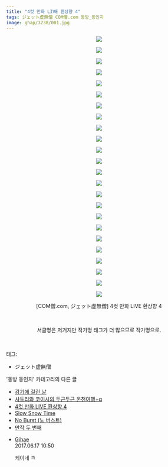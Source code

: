 ```yaml
---
title: "4컷 만화 LIVE 환상향 4"
tags: ジェット虚無僧 COM僧.com 동방_동인지
image: ghap/3238/001.jpg
---
```

<div class="article">
<p style="text-align: center; clear: none; float: none;"><img src="{{ site.nasurl }}/ghap/3238/001.jpg"/></p>
<p style="text-align: center; clear: none; float: none;"><img src="{{ site.nasurl }}/ghap/3238/002.jpg"/></p>
<p style="text-align: center; clear: none; float: none;"><img src="{{ site.nasurl }}/ghap/3238/003.jpg"/></p>
<p style="text-align: center; clear: none; float: none;"><img src="{{ site.nasurl }}/ghap/3238/004.jpg"/></p>
<p style="text-align: center; clear: none; float: none;"><img src="{{ site.nasurl }}/ghap/3238/005.jpg"/></p>
<p style="text-align: center; clear: none; float: none;"><img src="{{ site.nasurl }}/ghap/3238/006.jpg"/></p>
<p style="text-align: center; clear: none; float: none;"><img src="{{ site.nasurl }}/ghap/3238/007.jpg"/></p>
<p style="text-align: center; clear: none; float: none;"><img src="{{ site.nasurl }}/ghap/3238/008.jpg"/></p>
<p style="text-align: center; clear: none; float: none;"><img src="{{ site.nasurl }}/ghap/3238/009.jpg"/></p>
<p style="text-align: center; clear: none; float: none;"><img src="{{ site.nasurl }}/ghap/3238/010.jpg"/></p>
<p style="text-align: center; clear: none; float: none;"><img src="{{ site.nasurl }}/ghap/3238/011.jpg"/></p>
<p style="text-align: center; clear: none; float: none;"><img src="{{ site.nasurl }}/ghap/3238/012.jpg"/></p>
<p style="text-align: center; clear: none; float: none;"><img src="{{ site.nasurl }}/ghap/3238/013.jpg"/></p>
<p style="text-align: center; clear: none; float: none;"><img src="{{ site.nasurl }}/ghap/3238/014.jpg"/></p>
<p style="text-align: center; clear: none; float: none;"><img src="{{ site.nasurl }}/ghap/3238/015.jpg"/></p>
<p style="text-align: center; clear: none; float: none;"><img src="{{ site.nasurl }}/ghap/3238/016.jpg"/></p>
<p style="text-align: center; clear: none; float: none;"><img src="{{ site.nasurl }}/ghap/3238/017.jpg"/></p>
<p style="text-align: center; clear: none; float: none;"><img src="{{ site.nasurl }}/ghap/3238/018.jpg"/></p>
<p style="text-align: center; clear: none; float: none;"><img src="{{ site.nasurl }}/ghap/3238/019.jpg"/></p>
<p style="text-align: center; clear: none; float: none;"><img src="{{ site.nasurl }}/ghap/3238/020.jpg"/></p>
<p style="text-align: center; clear: none; float: none;"><img src="{{ site.nasurl }}/ghap/3238/021.jpg"/></p>
<p style="text-align: center; clear: none; float: none;"><img src="{{ site.nasurl }}/ghap/3238/022.jpg"/></p>
<p style="text-align: center; clear: none; float: none;"><img src="{{ site.nasurl }}/ghap/3238/023.jpg"/></p>
<p style="text-align: center; clear: none; float: none;"><img src="{{ site.nasurl }}/ghap/3238/024.png"/></p>
<p style="text-align: center; clear: none; float: none;">[COM僧.com, ジェット虚無僧] 4컷 만화 LIVE 환상향 4</p>
<p style="text-align: center; clear: none; float: none;"><br/></p>
<p style="text-align: center; clear: none; float: none;">서클명은 저거지만 작가명 태그가 더 많으므로 작가명으로.</p>
<p><br/></p>
</div><div class="tagTrail">
<p>태그: </p>
<ul>
<li>ジェット虚無僧</li>
</ul>
</div><div class="another">
<p>'동방 동인지' 카테고리의 다른 글</p>
<ul>
<li><a href="/2017-05-15-ghap_3240">감기에 걸린 날</a></li>
<li><a href="/2017-05-13-ghap_3239">사토리와 코이시의 두근두근 온천여행+α</a></li>
<li><a href="/2017-05-13-ghap_3238">4컷 만화 LIVE 환상향 4</a></li>
<li><a href="/2017-05-13-ghap_3237">Slow Snow Time</a></li>
<li><a href="/2017-05-13-ghap_3236">No Burst (노 버스트)</a></li>
<li><a href="/2017-05-13-ghap_3235">만작 두 번째</a></li>
</ul>
</div><div class="cb_module cb_fluid">
<div class="cb_wrt cb_profile">
<div class="comment">
<ul>
<li class="cb_thumb_off" id="comment15015596">
<div class="cb_comment_area">
<div class="cb_info_area">
<div class="cb_section">
<span class="cb_nick_name"> <a href="http://djxjdj" onclick="return openLinkInNewWindow(this)">Gihae</a></span>
</div>
<div class="cb_section">
<span class="cb_date">2017.06.17 10:50 </span>
</div>
</div>
<div class="cb_dsc_comment">
<p class="cb_dsc">
											케이네 ㅋ
										</p>
</div>
</div></li>
</ul>
</div>
</div><!-- commentList close -->
</div>